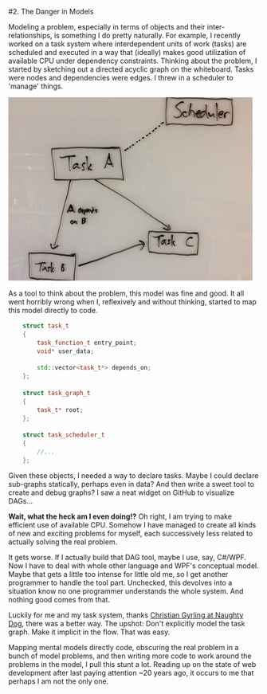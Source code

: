 #2. The Danger in Models

Modeling a problem, especially in terms of objects and their inter-relationships, is something I do pretty naturally. For example, I recently worked on a task system where interdependent units of work (tasks) are scheduled and executed in a way that (ideally) makes good utilization of available CPU under dependency constraints. Thinking about the problem, I started by sketching out a directed acyclic graph on the whiteboard. Tasks were nodes and dependencies were edges. I threw in a scheduler to 'manage' things.

![Task Graph](task_graph.jpg)

As a tool to think about the problem, this model was fine and good. It all went horribly wrong when I, reflexively and without thinking, started to map this model directly to code.

```c++
	struct task_t
	{
		task_function_t entry_point;
		void* user_data;
	
		std::vector<task_t*> depends_on;
	};
	
	struct task_graph_t
	{
		task_t* root;
	};
	
	struct task_scheduler_t
	{
		//...
	};
```

Given these objects, I needed a way to declare tasks. Maybe I could declare sub-graphs statically, perhaps even in data? And then write a sweet tool to create and debug graphs? I saw a neat widget on GitHub to visualize DAGs...

**Wait, what the heck am I even doing!?** Oh right, I am trying to make efficient use of available CPU. Somehow I have managed to create all kinds of new and exciting problems for myself, each successively less related to actually solving the real problem.

It gets worse. If I actually build that DAG tool, maybe I use, say, C#/WPF. Now I have to deal with whole other language and WPF's conceptual model. Maybe that gets a little too intense for little old me, so I get another programmer to handle the tool part. Unchecked, this devolves into a situation know no one programmer understands the whole system. And nothing good comes from that.

Luckily for me and my task system, thanks [Christian Gyrling at Naughty Dog](http://gdcvault.com/play/1022186/Parallelizing-the-Naughty-Dog-Engine), there was a better way. The upshot: Don't explicitly model the task graph. Make it implicit in the flow. That was easy.

Mapping mental models directly code, obscuring the real problem in a bunch of model problems, and then writing more code to work around the problems in the model, I pull this stunt a lot. Reading up on the state of web development after last paying attention ~20 years ago, it occurs to me that perhaps I am not the only one.
